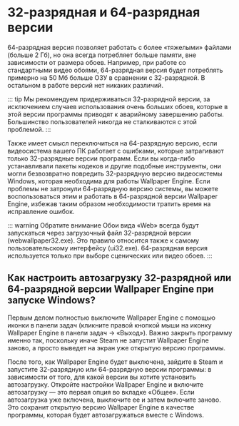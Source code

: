 # 32-разрядная и 64-разрядная версии

64-разрядная версия позволяет работать с более «тяжелыми» файлами (больше 2 Гб), но она всегда потребляет больше памяти, вне зависимости от размера обоев. Например, при работе со стандартными видео обоями, 64-разрядная версия будет потреблять примерно на 50 Мб больше ОЗУ в сравнении с 32-разрядной. В остальном в работе версий нет никаких различий.

::: tip
Мы рекомендуем придерживаться 32-разрядной версии, за исключением случаев использования очень больших обоев, которые в этой версии программы приводят к аварийному завершению работы. Большинство пользователей никогда не сталкиваются с этой проблемой.
:::

Также имеет смысл переключиться на 64-разрядную версию, если видеосистема вашего ПК работает с ошибками, которые затрагивают только 32-разрядные версии программ. Если вы когда-либо устанавливали пакеты кодеков и другие подобные инструменты, они могли безвозвратно повредить 32-разрядную версию видеосистемы Windows, которая необходима для работы Wallpaper Engine. Если проблемы не затронули 64-разрядную версию системы, вы можете воспользоваться этим и работать в 64-разрядной версии Wallpaper Engine, избежав таким образом необходимости тратить время на исправление ошибок.

::: warning
Обратите внимание Обои вида «Web» всегда будут запускаться через загрузочный файл 32-разрядной версии (webwallpaper32.exe). Это правило относится также к самому пользовательскому интерфейсу (ui32.exe). 64-разрядная версия используется только при выборе сценических или видео обоев.
:::

## Как настроить автозагрузку 32-разрядной или 64-разрядной версии Wallpaper Engine при запуске Windows?

Первым делом полностью выключите Wallpaper Engine с помощью иконки в панели задач (кликните правой кнопкой мыши на иконку Wallpaper Engine в панели задач -> «Выход»). Важно закрыть программу именно так, поскольку иначе Steam не запустит Wallpaper Engine заново, а просто выведет на экран уже открытую версию программы.

После того, как Wallpaper Engine будет выключена, зайдите в Steam и запустите 32-разрядную или 64-разрядную версии программы: в зависимости от того, для какой версии вы хотите установить автозагрузку. Откройте настройки Wallpaper Engine и включите автозагрузку — это первая опция во вкладке «Общее». Если автозагрузка уже включена, выключите ее и затем включите заново. Это сохранит открытую версию Wallpaper Engine в качестве программы, которая будет автозагружаться вместе с Windows. 